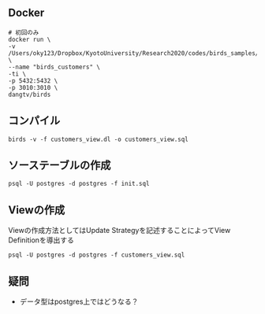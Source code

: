 ## Docker

```
# 初回のみ
docker run \
-v /Users/oky123/Dropbox/KyotoUniversity/Research2020/codes/birds_samples/customers:/root/customers \
--name "birds_customers" \
-ti \
-p 5432:5432 \
-p 3010:3010 \
dangtv/birds
```

## コンパイル

```
birds -v -f customers_view.dl -o customers_view.sql
```

## ソーステーブルの作成

```
psql -U postgres -d postgres -f init.sql
```

## Viewの作成

Viewの作成方法としてはUpdate Strategyを記述することによってView Definitionを導出する


```
psql -U postgres -d postgres -f customers_view.sql
```

## 疑問

- データ型はpostgres上ではどうなる？
